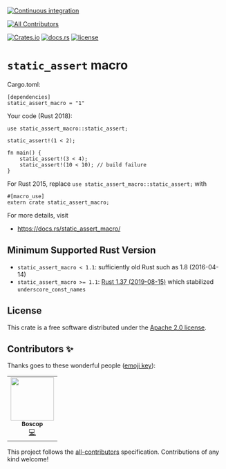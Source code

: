 [![Continuous integration](https://github.com/nodakai/rust-static_assert_macro/workflows/Continuous%20integration/badge.svg)](https://github.com/nodakai/rust-static_assert_macro/actions)
<!-- ALL-CONTRIBUTORS-BADGE:START - Do not remove or modify this section -->
[![All Contributors](https://img.shields.io/badge/all_contributors-1-orange.svg?style=flat-square)](#contributors-)
<!-- ALL-CONTRIBUTORS-BADGE:END -->
[![Crates.io](https://img.shields.io/crates/v/static_assert_macro.svg)](https://crates.io/crates/static_assert_macro)
[![docs.rs](https://docs.rs/static_assert_macro/badge.svg)](https://docs.rs/static_assert_macro/)
[![license](https://img.shields.io/github/license/nodakai/rust-static_assert_macro.svg)](LICENSE) 

# `static_assert` macro

Cargo.toml:

    [dependencies]
    static_assert_macro = "1"

Your code (Rust 2018):

    use static_assert_macro::static_assert;

    static_assert!(1 < 2);

    fn main() {
        static_assert!(3 < 4);
        static_assert!(10 < 10); // build failure
    }

For Rust 2015, replace `use static_assert_macro::static_assert;` with

    #[macro_use]
    extern crate static_assert_macro;

For more details, visit

- https://docs.rs/static_assert_macro/

## Minimum Supported Rust Version

* `static_assert_macro < 1.1`: sufficiently old Rust such as 1.8 (2016-04-14)
* `static_assert_macro >= 1.1`:
  [Rust 1.37 (2019-08-15)](https://github.com/rust-lang/rust/blob/master/RELEASES.md#language-11)
  which stabilized `underscore_const_names`

## License

This crate is a free software distributed under the [Apache 2.0 license](LICENSE).

## Contributors ✨

Thanks goes to these wonderful people ([emoji key](https://allcontributors.org/docs/en/emoji-key)):

<!-- ALL-CONTRIBUTORS-LIST:START - Do not remove or modify this section -->
<!-- prettier-ignore-start -->
<!-- markdownlint-disable -->
<table>
  <tr>
    <td align="center"><a href="https://github.com/Boscop"><img src="https://avatars1.githubusercontent.com/u/535593?v=4" width="100px;" alt=""/><br /><sub><b>Boscop</b></sub></a><br /><a href="https://github.com/nodakai/rust-static_assert_macro/commits?author=Boscop" title="Code">💻</a></td>
  </tr>
</table>

<!-- markdownlint-enable -->
<!-- prettier-ignore-end -->
<!-- ALL-CONTRIBUTORS-LIST:END -->

This project follows the [all-contributors](https://github.com/all-contributors/all-contributors) specification. Contributions of any kind welcome!